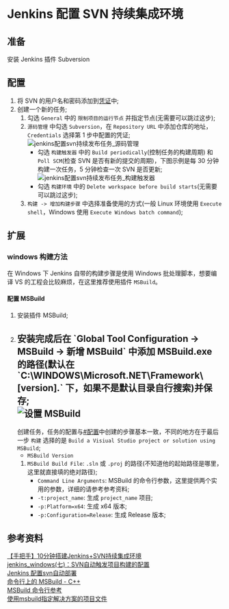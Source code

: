 # Jenkins 配置 SVN 持续集成环境

## 准备

安装 Jenkins 插件 Subversion

## 配置

1.  将 SVN 的用户名和密码添加到[凭证](/工具/编程工具/ci_cd/jenkins/)中;
2.  创建一个新的任务;
    1.  勾选 `General` 中的 `限制项目的运行节点`
        并指定节点(无需要可以跳过这步);
    2.  `源码管理` 中勾选 `Subversion`，在 `Repository URL`
        中添加仓库的地址，`Credentials` 选择第 1 步中配置的凭证;  
        ![jenkins配置svn持续发布任务_源码管理](https://raw.githubusercontent.com/coderqs/wiki_img/master/%E5%B7%A5%E5%85%B7/%E7%BC%96%E7%A8%8B%E5%B7%A5%E5%85%B7/ci_cd/jenkins/jenkins%E9%85%8D%E7%BD%AEsvn%E6%8C%81%E7%BB%AD%E5%8F%91%E5%B8%83%E4%BB%BB%E5%8A%A1_%E6%BA%90%E7%A0%81%E7%AE%A1%E7%90%86.PNG)  
        - 勾选 `构建触发器` 中的
        `Build periodically`(控制任务的构建周期) 和 `Poll SCM`(检查 SVN
        是否有新的提交的周期)，下图示例是每 30 分钟构建一次任务，5
        分钟检查一次 SVN 是否更新;  
        ![jenkins配置svn持续发布任务_构建触发器](https://raw.githubusercontent.com/coderqs/wiki_img/master/%E5%B7%A5%E5%85%B7/%E7%BC%96%E7%A8%8B%E5%B7%A5%E5%85%B7/ci_cd/jenkins/jenkins%E9%85%8D%E7%BD%AEsvn%E6%8C%81%E7%BB%AD%E5%8F%91%E5%B8%83%E4%BB%BB%E5%8A%A1_%E6%9E%84%E5%BB%BA%E8%A7%A6%E5%8F%91%E5%99%A8.PNG)  
        - 勾选 `构建环境` 中的
        `Delete workspace before build starts`(无需要可以跳过这步);
    3.  `构建 -> 增加构建步骤` 中选择准备使用的方式(一般 Linux 环境使用
        `Execute shell`，Windows 使用 `Execute Windows batch command`);

## 扩展

### windows 构建方法

在 Windows 下 Jenkins 自带的构建步骤是使用 Windows 批处理脚本，想要编译
VS 的工程会比较麻烦，在这里推荐使用插件 `MSBuild`。

#### 配置 MSBuild

1.  安装插件 MSBuild;  
2.  安装完成后在 \`Global Tool Configuration -\> MSBuild -\> 新增
    MSBuild\` 中添加 MSBuild.exe 的路径(默认在
    \`C:\\WINDOWS\\Microsoft.NET\\Framework\\\[version\].\`
    下，如果不是默认目录自行搜索)并保存;  
    ![设置
    MSBuild](https://raw.githubusercontent.com/coderqs/wiki_img/master/%E5%B7%A5%E5%85%B7/%E7%BC%96%E7%A8%8B%E5%B7%A5%E5%85%B7/ci_cd/jenkins/jenkins%E9%85%8D%E7%BD%AEsvn%E6%8C%81%E7%BB%AD%E5%8F%91%E5%B8%83%E4%BB%BB%E5%8A%A1_%E8%AE%BE%E7%BD%AEMSBuild.PNG)  
    -
    创建任务，任务的配置与[#配置](#配置)中创建的步骤基本一致，不同的地方在于最后一步
    `构建` 选择的是
    `Build a Visiual Studio project or solution using MSBuild`;  
    - `MSBuild Version`
    1.  `MSBuild Build File`: `.sln` 或 `.proj`
        的路径(不知道他的起始路径是哪里，这里就直接填的绝对路径);  
        - `Command Line Arguments`: MSBuild
        的命令行参数，这里提供两个实用的参数，详细的请参考参考资料;  
        - `-t:project_name`: 生成 `project_name` 项目;  
        - `-p:Platform=x64`: 生成 x64 版本;  
        - `-p:Configuration=Release`: 生成 Release 版本;  

## 参考资料

[【手把手】10分钟搭建Jenkins+SVN持续集成环境](https://zhuanlan.zhihu.com/p/145361830)  
[jenkins_windows(七)：SVN自动触发项目构建的配置](https://blog.csdn.net/kongsuhongbaby/article/details/100170537)  
[Jenkins
配置svn自动部署](https://blog.csdn.net/Jasonliujintao/article/details/70812639)  
[命令行上的 MSBuild -
C++](https://docs.microsoft.com/en-us/cpp/build/msbuild-visual-cpp?view=msvc-160)  
[MSBuild
命令行参考](https://docs.microsoft.com/en-us/visualstudio/msbuild/msbuild-command-line-reference?view=vs-2019#arguments)  
[使用msbuild指定解决方案的项目文件](https://www.it-swarm.cn/zh/build/%E4%BD%BF%E7%94%A8msbuild%E6%8C%87%E5%AE%9A%E8%A7%A3%E5%86%B3%E6%96%B9%E6%A1%88%E7%9A%84%E9%A1%B9%E7%9B%AE%E6%96%87%E4%BB%B6/1070142712/)  
